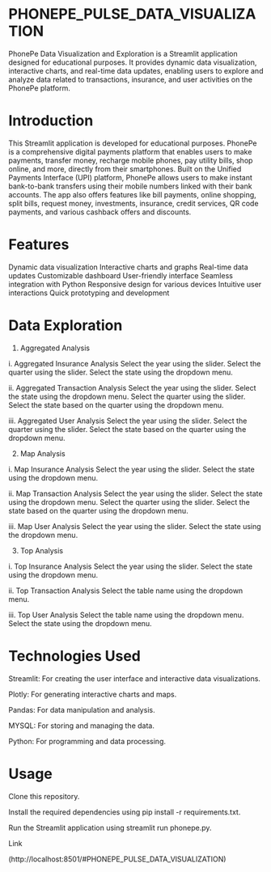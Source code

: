 # PHONEPE_PULSE_DATA_VISUALIZATION

PhonePe Data Visualization and Exploration is a Streamlit application designed for educational purposes. It provides dynamic data visualization, interactive charts, and real-time data updates, enabling users to explore and analyze data related to transactions, insurance, and user activities on the PhonePe platform.

# Introduction

This Streamlit application is developed for educational purposes. PhonePe is a comprehensive digital payments platform that enables users to make payments, transfer money, recharge mobile phones, pay utility bills, shop online, and more, directly from their smartphones. Built on the Unified Payments Interface (UPI) platform, PhonePe allows users to make instant bank-to-bank transfers using their mobile numbers linked with their bank accounts. The app also offers features like bill payments, online shopping, split bills, request money, investments, insurance, credit services, QR code payments, and various cashback offers and discounts.

# Features

Dynamic data visualization Interactive charts and graphs Real-time data updates Customizable dashboard User-friendly interface Seamless integration with Python Responsive design for various devices Intuitive user interactions Quick prototyping and development

# Data Exploration

1. Aggregated Analysis
   
i. Aggregated Insurance Analysis Select the year using the slider. Select the quarter using the slider. Select the state using the dropdown menu.

ii. Aggregated Transaction Analysis Select the year using the slider. Select the state using the dropdown menu. Select the quarter using the slider. Select the state based on the quarter using the dropdown menu.

iii. Aggregated User Analysis Select the year using the slider. Select the quarter using the slider. Select the state based on the quarter using the dropdown menu.

2. Map Analysis

 i. Map Insurance Analysis Select the year using the slider. Select the state using the dropdown menu.

ii. Map Transaction Analysis Select the year using the slider. Select the state using the dropdown menu. Select the quarter using the slider. Select the state based on the quarter using the dropdown menu.

iii. Map User Analysis Select the year using the slider. Select the state using the dropdown menu.

3. Top Analysis

 i. Top Insurance Analysis Select the year using the slider. Select the state using the dropdown menu.

ii. Top Transaction Analysis Select the table name using the dropdown menu.

iii. Top User Analysis Select the table name using the dropdown menu. Select the state using the dropdown menu.

# Technologies Used

Streamlit: For creating the user interface and interactive data visualizations.

Plotly: For generating interactive charts and maps.

Pandas: For data manipulation and analysis.

MYSQL: For storing and managing the data.

Python: For programming and data processing.


# Usage

Clone this repository.

Install the required dependencies using pip install -r requirements.txt.

Run the Streamlit application using streamlit run phonepe.py.


Link

(http://localhost:8501/#PHONEPE_PULSE_DATA_VISUALIZATION)
